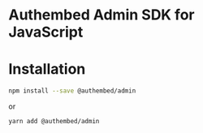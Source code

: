 # Authembed Admin SDK for JavaScript

# Installation
```bash
npm install --save @authembed/admin
```
or
```bash
yarn add @authembed/admin
```

